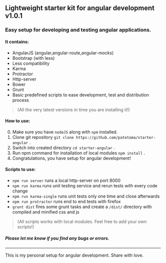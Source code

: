 ## Lightweight starter kit for angular development v1.0.1

### Easy setup for developing and testing angular applications.

#### It contains:
* AngularJS (angular,angular-route,angular-mocks)
* Bootstrap (with less)
* Less compatibility
* Karma
* Protractor
* Http-server
* Bower
* Grunt
* Basic predefined scripts to ease development, test and distribution process

> (All the very latest versions in time you are installing it!)

#### How to use:
0. Make sure you have `nodeJS` along with `npm` installed.
1. Clone git repository `git clone https://github.com/patotoma/starter-angular` .
2. Switch into created directory `cd starter-angular` .
3. Run npm command for installation of local modules `npm install` .
4. Congratulations, you have setup for angular development!

#### Scripts to use:
* `npm run server` runs a local http-server on port 8000
* `npm run karma` runs unit testing service and rerun tests with every code change
* `npm run karma-single` runs unit tests only one time and close afterwards
* `npm run protractor` runs end to end tests with firefox
* `grunt dist` fires some grunt tasks and create a `/dist/` directory with compiled and minified css and js 

> (All scripts works with local modules. Feel free to add your own scripts!)

##### Please let me know if you find any bugs or errors.

---
This is my personal setup for angular development. Share with love.